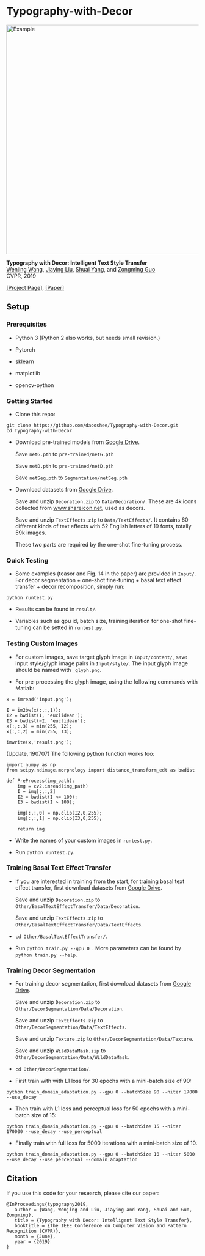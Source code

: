 # Typography-with-Decor
<img src="https://github.com/daooshee/Typography-with-Decor/blob/master/teasor.png" width="600" alt="Example"/>

**Typography with Decor: Intelligent Text Style Transfer** <br>
[Wenjing Wang](https://daooshee.github.io/website/), [Jiaying Liu](http://icst.pku.edu.cn/struct/people/liujiaying.html), [Shuai Yang](http://www.icst.pku.edu.cn/struct/people/yangs/index.html), and [Zongming Guo](http://www.icst.pku.edu.cn/vip/people-guozm.html) <br>
CVPR, 2019

[[Project Page]](https://daooshee.github.io/Typography2019/), [[Paper]](https://github.com/daooshee/Typography2019/blob/master/3159.pdf)

## Setup

### Prerequisites

* Python 3 (Python 2 also works, but needs small revision.)

* Pytorch

* sklearn

* matplotlib

* opencv-python

### Getting Started

* Clone this repo:
```
git clone https://github.com/daooshee/Typography-with-Decor.git
cd Typography-with-Decor
```

* Download pre-trained models from [Google Drive](https://drive.google.com/open?id=1Y0ujOSF1KUepPZ7cIYGmJg04iPMbiywJ).

   Save `netG.pth` to `pre-trained/netG.pth`
   
   Save `netD.pth` to `pre-trained/netD.pth`
   
   Save `netSeg.pth` to `Segmentation/netSeg.pth`
   
* Download datasets from [Google Drive](https://drive.google.com/open?id=1eNYlxpGY7bU8nd36rlu12gkRTGSjxtKu).

   Save and unzip `Decoration.zip` to `Data/Decoration/`. These are 4k icons collected from www.shareicon.net, used as decors.
   
   Save and unzip `TextEffects.zip` to `Data/TextEffects/`. It contains 60 different kinds of text effects with 52 English letters of 19 fonts, totally 59k images.
   
   These two parts are required by the one-shot fine-tuning process.

### Quick Testing
* Some examples (teasor and Fig. 14 in the paper) are provided in `Input/`. For decor segmentation + one-shot fine-tuning + basal text effect transfer + decor recomposition, simply run: <br>
```
python runtest.py
```

* Results can be found in `result/`. 

* Variables such as gpu id, batch size, training iteration for one-shot fine-tuning can be setted in `runtest.py`.

### Testing Custom Images
* For custom images, save target glyph image in `Input/content/`, save input style/glyph image pairs in `Input/style/`. The input glyph image should be named with `_glyph.png`.

* For pre-processing the glyph image, using the following commands with Matlab: 
```
x = imread('input.png'); 

I = im2bw(x(:,:,1));
I2 = bwdist(I, 'euclidean');
I3 = bwdist(~I, 'euclidean');
x(:,:,3) = min(255, I2);
x(:,:,2) = min(255, I3);

imwrite(x,'result.png');
```
(Update, 190707) The following python function works too:
```
import numpy as np
from scipy.ndimage.morphology import distance_transform_edt as bwdist

def PreProcess(img_path):
    img = cv2.imread(img_path)
    I = img[:,:,2]
    I2 = bwdist(I <= 100);
    I3 = bwdist(I > 100);

    img[:,:,0] = np.clip(I2,0,255);
    img[:,:,1] = np.clip(I3,0,255);

    return img
```
   
* Write the names of your custom images in `runtest.py`.

* Run `python runtest.py`.

### Training Basal Text Effect Transfer

* If you are interested in training from the start, for training basal text effect transfer, first download datasets from [Google Drive](https://drive.google.com/open?id=1eNYlxpGY7bU8nd36rlu12gkRTGSjxtKu). 

   Save and unzip `Decoration.zip` to `Other/BasalTextEffectTransfer/Data/Decoration`. 
   
   Save and unzip `TextEffects.zip` to `Other/BasalTextEffectTransfer/Data/TextEffects`.
   
* `cd Other/BasalTextEffectTransfer/`.

* Run `python train.py --gpu 0 `. More parameters can be found by `python train.py --help`.

### Training Decor Segmentation

* For training decor segmentation, first download datasets from [Google Drive](https://drive.google.com/open?id=1eNYlxpGY7bU8nd36rlu12gkRTGSjxtKu).

   Save and unzip `Decoration.zip` to `Other/DecorSegmentation/Data/Decoration`.
   
   Save and unzip `TextEffects.zip` to `Other/DecorSegmentation/Data/TextEffects`.
   
   Save and unzip `Texture.zip` to `Other/DecorSegmentation/Data/Texture`.
   
   Save and unzip `WildDataMask.zip` to `Other/DecorSegmentation/Data/WildDataMask`. 
   

* `cd Other/DecorSegmentation/`.

* First train with with L1 loss for 30 epochs with a mini-batch size of 90:
```
python train_domain_adaptation.py --gpu 0 --batchSize 90 --niter 17000 --use_decay
```

* Then train with L1 loss and perceptual loss for 50 epochs with a mini-batch size of 15:
```
python train_domain_adaptation.py --gpu 0 --batchSize 15 --niter 170000 --use_decay --use_perceptual
```  

* Finally train with full loss for 5000 iterations with a mini-batch size of 10.
```
python train_domain_adaptation.py --gpu 0 --batchSize 10 --niter 5000 --use_decay --use_perceptual --domain_adaptation
```  

## Citation

If you use this code for your research, please cite our paper:
```
@InProceedings{typography2019,
   author = {Wang, Wenjing and Liu, Jiaying and Yang, Shuai and Guo, Zongming},
   title = {Typography with Decor: Intelligent Text Style Transfer},
   booktitle = {The IEEE Conference on Computer Vision and Pattern Recognition (CVPR)},
   month = {June},
   year = {2019}
}
```
